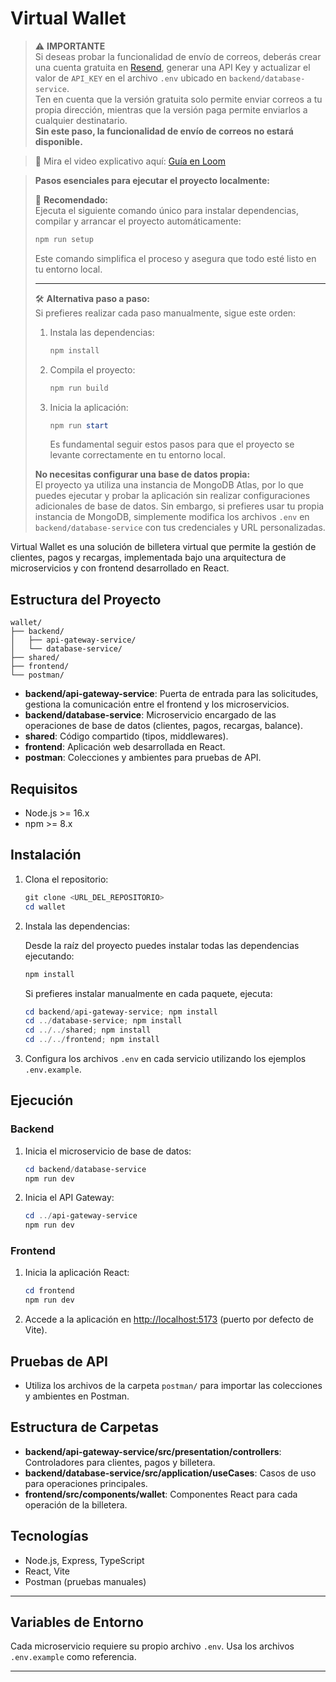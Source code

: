 # Virtual Wallet

> ⚠️ **IMPORTANTE**  
> Si deseas probar la funcionalidad de envío de correos, deberás crear una cuenta gratuita en [Resend](https://resend.com), generar una API Key y actualizar el valor de `API_KEY` en el archivo `.env` ubicado en `backend/database-service`.  
> Ten en cuenta que la versión gratuita solo permite enviar correos a tu propia dirección, mientras que la versión paga permite enviarlos a cualquier destinatario.  
> **Sin este paso, la funcionalidad de envío de correos no estará disponible.**

> 🎥 Mira el video explicativo aquí: [Guía en Loom](https://www.loom.com/share/b67472950a7b49b1ac85d12654459c31?sid=4d3b9fdf-3097-4ef0-a112-c832b5df30b8)

> **Pasos esenciales para ejecutar el proyecto localmente:**
>
> 🚀 **Recomendado:**  
> Ejecuta el siguiente comando único para instalar dependencias, compilar y arrancar el proyecto automáticamente:
>
> ```powershell
> npm run setup
> ```
>
> Este comando simplifica el proceso y asegura que todo esté listo en tu entorno local.
>
> ---
>
> 🛠️ **Alternativa paso a paso:**  
> Si prefieres realizar cada paso manualmente, sigue este orden:
>
> 1. Instala las dependencias:
>    ```powershell
>    npm install
>    ```
> 2. Compila el proyecto:
>    ```powershell
>    npm run build
>    ```
> 3. Inicia la aplicación:
>    ```powershell
>    npm run start
>    ```
>    Es fundamental seguir estos pasos para que el proyecto se levante correctamente en tu entorno local.
>
> **No necesitas configurar una base de datos propia:**  
> El proyecto ya utiliza una instancia de MongoDB Atlas, por lo que puedes ejecutar y probar la aplicación sin realizar configuraciones adicionales de base de datos. Sin embargo, si prefieres usar tu propia instancia de MongoDB, simplemente modifica los archivos `.env` en `backend/database-service` con tus credenciales y URL personalizadas.

Virtual Wallet es una solución de billetera virtual que permite la gestión de clientes, pagos y recargas, implementada bajo una arquitectura de microservicios y con frontend desarrollado en React.

## Estructura del Proyecto

```
wallet/
├── backend/
│   ├── api-gateway-service/
│   └── database-service/
├── shared/
├── frontend/
└── postman/
```

- **backend/api-gateway-service**: Puerta de entrada para las solicitudes, gestiona la comunicación entre el frontend y los microservicios.
- **backend/database-service**: Microservicio encargado de las operaciones de base de datos (clientes, pagos, recargas, balance).
- **shared**: Código compartido (tipos, middlewares).
- **frontend**: Aplicación web desarrollada en React.
- **postman**: Colecciones y ambientes para pruebas de API.

## Requisitos

- Node.js >= 16.x
- npm >= 8.x

## Instalación

1. Clona el repositorio:

   ```powershell
   git clone <URL_DEL_REPOSITORIO>
   cd wallet
   ```

2. Instala las dependencias:

   Desde la raíz del proyecto puedes instalar todas las dependencias ejecutando:

   ```powershell
   npm install
   ```

   Si prefieres instalar manualmente en cada paquete, ejecuta:

   ```powershell
   cd backend/api-gateway-service; npm install
   cd ../database-service; npm install
   cd ../../shared; npm install
   cd ../../frontend; npm install
   ```

3. Configura los archivos `.env` en cada servicio utilizando los ejemplos `.env.example`.

## Ejecución

### Backend

1. Inicia el microservicio de base de datos:

   ```powershell
   cd backend/database-service
   npm run dev
   ```

2. Inicia el API Gateway:

   ```powershell
   cd ../api-gateway-service
   npm run dev
   ```

### Frontend

1. Inicia la aplicación React:

   ```powershell
   cd frontend
   npm run dev
   ```

2. Accede a la aplicación en [http://localhost:5173](http://localhost:5173) (puerto por defecto de Vite).

## Pruebas de API

- Utiliza los archivos de la carpeta `postman/` para importar las colecciones y ambientes en Postman.

## Estructura de Carpetas

- **backend/api-gateway-service/src/presentation/controllers**: Controladores para clientes, pagos y billetera.
- **backend/database-service/src/application/useCases**: Casos de uso para operaciones principales.
- **frontend/src/components/wallet**: Componentes React para cada operación de la billetera.

## Tecnologías

- Node.js, Express, TypeScript
- React, Vite
- Postman (pruebas manuales)

---

## Variables de Entorno

Cada microservicio requiere su propio archivo `.env`. Usa los archivos `.env.example` como referencia.

---
